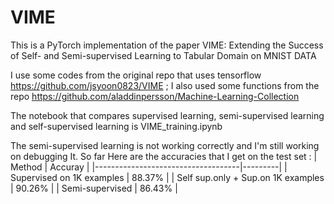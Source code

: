 # VIME
This is a PyTorch implementation of the paper VIME: Extending the Success of Self- and Semi-supervised Learning to Tabular Domain on MNIST DATA

I use some codes from the original repo that uses tensorflow https://github.com/jsyoon0823/VIME ; I also used some functions from the repo https://github.com/aladdinpersson/Machine-Learning-Collection <br>

The notebook that compares supervised learning, semi-supervised learning and self-supervised learning is VIME_training.ipynb <br>

The semi-supervised learning is not working correctly and I'm still working on debugging It.
So far Here are the accuracies that I get on the test set :
| Method                             | Accuray |
|------------------------------------|---------|
| Supervised on 1K examples          | 88.37%  |
| Self sup.only + Sup.on 1K examples | 90.26%  |
| Semi-supervised                    | 86.43%   |

